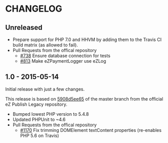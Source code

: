 # CHANGELOG

## Unreleased

* Prepare support for PHP 7.0 and HHVM by adding them to the Travis CI build
  matrix (as allowed to fail).
* Pull Requests from the offical repository
  * [#738](https://github.com/ezsystems/ezpublish-legacy/pull/738) Ensure database connection for tests
  * [#813](https://github.com/ezsystems/ezpublish-legacy/pull/813) Make eZPaymentLogger use eZLog


## 1.0 - 2015-05-14

Initial release with just a few changes.

This release is based on [5908d5ee65](https://github.com/ezsystems/ezpublish-legacy/commit/5908d5ee65)
of the master branch from the official eZ Publish Legacy repository.

* Bumped lowest PHP version to 5.4.8
* Updated PHPUnit to ~4.6
* Pull Requests from the offical repository
  * [#1170](https://github.com/ezsystems/ezpublish-legacy/pull/1170) Fix trimming DOMElement textContent properties (re-enables PHP 5.6 on Travis)

